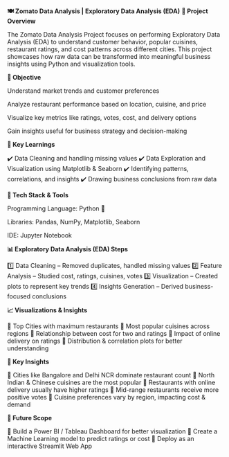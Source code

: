 **🍽️ Zomato Data Analysis | Exploratory Data Analysis (EDA)**
**📌 Project Overview**

The Zomato Data Analysis Project focuses on performing Exploratory Data Analysis (EDA) to understand customer behavior, popular cuisines, restaurant ratings, and cost patterns across different cities.
This project showcases how raw data can be transformed into meaningful business insights using Python and visualization tools.

**🎯 Objective**

Understand market trends and customer preferences

Analyze restaurant performance based on location, cuisine, and price

Visualize key metrics like ratings, votes, cost, and delivery options

Gain insights useful for business strategy and decision-making




**🧠 Key Learnings**

✔️ Data Cleaning and handling missing values
✔️ Data Exploration and Visualization using Matplotlib & Seaborn
✔️ Identifying patterns, correlations, and insights
✔️ Drawing business conclusions from raw data





**🧰 Tech Stack & Tools**

Programming Language: Python 🐍

Libraries: Pandas, NumPy, Matplotlib, Seaborn

IDE: Jupyter Notebook




**📊 Exploratory Data Analysis (EDA) Steps**

1️⃣ Data Cleaning – Removed duplicates, handled missing values
2️⃣ Feature Analysis – Studied cost, ratings, cuisines, votes
3️⃣ Visualization – Created plots to represent key trends
4️⃣ Insights Generation – Derived business-focused conclusions





**📈 Visualizations & Insights**

📍 Top Cities with maximum restaurants
📍 Most popular cuisines across regions
📍 Relationship between cost for two and ratings
📍 Impact of online delivery on ratings
📍 Distribution & correlation plots for better understanding




**🧾 Key Insights**

🔹 Cities like Bangalore and Delhi NCR dominate restaurant count
🔹 North Indian & Chinese cuisines are the most popular
🔹 Restaurants with online delivery usually have higher ratings
🔹 Mid-range restaurants receive more positive votes
🔹 Cuisine preferences vary by region, impacting cost & demand




**🚀 Future Scope**

🔹 Build a Power BI / Tableau Dashboard for better visualization
🔹 Create a Machine Learning model to predict ratings or cost
🔹 Deploy as an interactive Streamlit Web App

